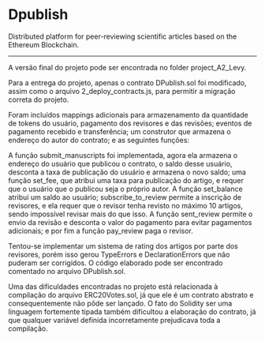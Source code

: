 # Dpublish
Distributed platform for peer-reviewing scientific articles based on the Ethereum Blockchain.

___

A versão final do projeto pode ser encontrada no folder project_A2_Levy.

Para a entrega do projeto, apenas o contrato DPublish.sol foi modificado, assim como o arquivo 2_deploy_contracts.js, para permitir a migração correta do projeto. 

Foram incluídos mappings adicionais para armazenamento da quantidade de tokens do usuário, pagamento dos revisores e das revisões; eventos de pagamento recebido e transferência; um construtor que armazena o endereço do autor do contrato; e as seguintes funções:

A função submit_manuscripts foi implementada, agora ela armazena o endereço do usuário que publicou o contrato, o saldo desse usuário, desconta a taxa de publicação do usuário e armazena o novo saldo; uma função set_fee, que atribui uma taxa para publicação do artigo, e requer que o usuário que o publicou seja o próprio autor. A função set_balance atribui um saldo ao usuário; subscribe_to_review permite a inscrição de revisores, e ela requer que o revisor tenha revisto no máximo 10 artigos, sendo impossível revisar mais do que isso. A função sent_review permite o envio da revisão e desconta o valor do pagamento para evitar pagamentos adicionais; e por fim a função pay_review paga o revisor.  

Tentou-se implementar um sistema de rating dos artigos por parte dos revisores, porém isso gerou TypeErrors e DeclarationErrors que não puderam ser corrigidos. O código elaborado pode ser encontrado comentado no arquivo DPublish.sol.

Uma das dificuldades encontradas no projeto está relacionada à compilação do arquivo ERC20Votes.sol, já que ele é um contrato abstrato e consequentemente não pôde ser lançado. O fato do Solidity ser uma linguagem fortemente tipada também dificultou a elaboração do contrato, já que qualquer variável definida incorretamente prejudicava toda a compilação. 
